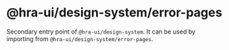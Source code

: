 # @hra-ui/design-system/error-pages

Secondary entry point of `@hra-ui/design-system`. It can be used by importing from `@hra-ui/design-system/error-pages`.

